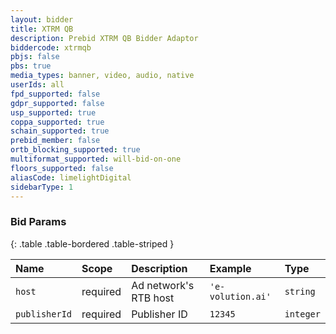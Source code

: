 ```yaml
---
layout: bidder
title: XTRM QB
description: Prebid XTRM QB Bidder Adaptor
biddercode: xtrmqb
pbjs: false
pbs: true
media_types: banner, video, audio, native
userIds: all
fpd_supported: false
gdpr_supported: false
usp_supported: true
coppa_supported: true
schain_supported: true
prebid_member: false
ortb_blocking_supported: true
multiformat_supported: will-bid-on-one
floors_supported: false
aliasCode: limelightDigital
sidebarType: 1
---
```


### Bid Params

{: .table .table-bordered .table-striped }

| Name          | Scope    | Description           | Example           | Type      |
|:--------------|:---------|:----------------------|:------------------|:----------|
| `host`        | required | Ad network's RTB host | `'e-volution.ai'` | `string`  |
| `publisherId` | required | Publisher ID          | `12345`           | `integer` |
